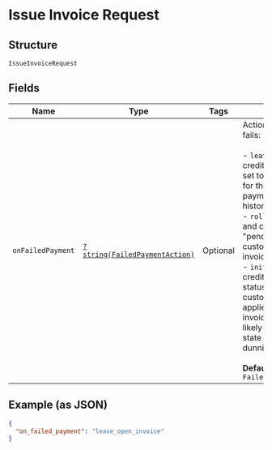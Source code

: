
# Issue Invoice Request

## Structure

`IssueInvoiceRequest`

## Fields

| Name | Type | Tags | Description | Getter | Setter |
|  --- | --- | --- | --- | --- | --- |
| `onFailedPayment` | [`?string(FailedPaymentAction)`](../../doc/models/failed-payment-action.md) | Optional | Action taken when payment for an invoice fails:<br><br>- `leave_open_invoice` - prepayments and credits applied to invoice; invoice status set to "open"; email sent to the customer for the issued invoice (if setting applies); payment failure recorded in the invoice history. This is the default option.<br>- `rollback_to_pending` - prepayments and credits not applied; invoice remains in "pending" status; no email sent to the customer; payment failure recorded in the invoice history.<br>- `initiate_dunning` - prepayments and credits applied to the invoice; invoice status set to "open"; email sent to the customer for the issued invoice (if setting applies); payment failure recorded in the invoice history; subscription will  most likely go into "past_due" or "canceled" state (depending upon net terms and dunning settings).<br><br>**Default**: `FailedPaymentAction::LEAVE_OPEN_INVOICE` | getOnFailedPayment(): ?string | setOnFailedPayment(?string onFailedPayment): void |

## Example (as JSON)

```json
{
  "on_failed_payment": "leave_open_invoice"
}
```

